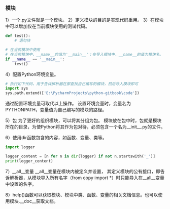 ### 模块

1）一个.py文件就是一个模块。
2）定义模块的目的是实现代码重用。
3）在模块中可以增加仅在当前模块使用的测试代码。
```python
def test():
    # 语句块

# 在当前模块中使用
# 在当前模块中，__name__的值为'__main__'；在导入模块中，__name__的值为模块名。
if __name__ == '__main__':
    test()
```

4）配置Python环境变量。

```python
# 执行如下代码，用于告诉解析器在那查找自己编写的模块，然后导入模块即可
import sys
sys.path.extend(['E:\PycharmProjects\python-gitbook\code'])
```
通过配置环境变量可取代以上操作。
设置环境变量时，变量名为PYTHONPATH，变量值为自己编写的模块的路径。

5）包
为了更好的组织模块，可以将其分组为包。
模块放在包中时，包就是模块所在的目录，为使Python将其作为包对待，必须包含一个名为__init__.py的文件。

6）使用dir函数包含的内容，如函数、变量、类等。
```python
import logger

logger_content = [n for n in dir(logger) if not n.startswith('_')]
print(logger_content)
```

7）__all__变量
__all__变量在模块内被定义并设置，
其定义模块的公有接口，即告诉解析器，从模块导入所有名字（from copy import *）时只能导入在__all__变量中设置的名字。

8）help()函数可以获取模块、模块中类、函数、变量的相关文档信息。也可以使用模块.__doc__获取文档。


